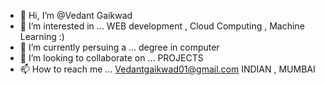 - 👋 Hi, I’m @Vedant Gaikwad
- 👀 I’m interested in ... WEB development , Cloud Computing , Machine Learning :)
- 🌱 I’m currently persuing a ... degree in computer
- 💞️ I’m looking to collaborate on ... PROJECTS
- 📫 How to reach me ... Vedantgaikwad01@gmail.com
  INDIAN , MUMBAI

<!---
radiculee/radiculee is a ✨ special ✨ repository because its `README.md` (this file) appears on your GitHub profile.
You can click the Preview link to take a look at your changes.
--->
